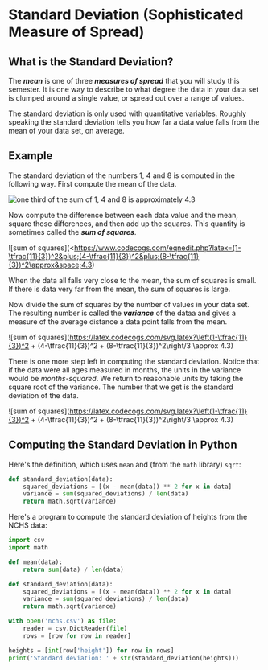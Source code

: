 # Standard Deviation (Sophisticated Measure of Spread)

## What is the Standard Deviation?

The ***mean*** is one of three ***measures of spread*** that you will study this semester.  It is one way to describe to what degree the data in your data set is clumped around a single value, or spread out over a range of values. 

The standard deviation is only used with quantitative variables.  Roughly speaking the standard deviation tells you how far a data value falls from the mean of your data set, on average. 

## Example

The standard deviation of the numbers 1, 4 and 8 is computed in the following way.  First compute the mean of the data.

![one third of the sum of 1, 4 and 8 is approximately 4.3](https://latex.codecogs.com/svg.latex?\tfrac{1}{3}(1+4+8)\approx%204.3)

Now compute the difference between each data value and the mean, square those differences, and then add up the squares.  This quantity is sometimes called the ***sum of squares***.


![sum of squares](<https://www.codecogs.com/eqnedit.php?latex=(1-\tfrac{11}{3})^2&plus;(4-\tfrac{11}{3})^2&plus;(8-\tfrac{11}{3})^2\approx&space;4.3)

When the data all falls very close to the mean, the sum of squares is small.  If there is data very far from the mean, the sum of squares is large.  

Now divide the sum of squares by the number of values in your data set.  The resulting number is called the ***variance*** of the dataa and gives a measure of the average distance a data point falls from the mean. 


![sum of squares](https://latex.codecogs.com/svg.latex?\left(1-\tfrac{11}{3})^2 + (4-\tfrac{11}{3})^2  + (8-\tfrac{11}{3})^2\right/3 \approx 4.3)

There is one more step left in computing the standard deviation. Notice that if the data were all ages measured in months, the units in the variance would be *months-squared*.  We return to reasonable units by taking the square root of the variance.  The number that we get is the standard deviation of the data.


![sum of squares](https://latex.codecogs.com/svg.latex?\left(1-\tfrac{11}{3})^2 + (4-\tfrac{11}{3})^2  + (8-\tfrac{11}{3})^2\right/3 \approx 4.3)


## Computing the Standard Deviation in Python

Here's the definition, which uses `mean` and (from the `math` library) `sqrt`:

<!--standard_deviation.py-->
```python
def standard_deviation(data):
    squared_deviations = [(x - mean(data)) ** 2 for x in data]
    variance = sum(squared_deviations) / len(data)
    return math.sqrt(variance)
```

Here's a program to compute the standard deviation of heights from the NCHS data:

<!--heights_stddev.py-->
```python
import csv
import math

def mean(data):
    return sum(data) / len(data)

def standard_deviation(data):
    squared_deviations = [(x - mean(data)) ** 2 for x in data]
    variance = sum(squared_deviations) / len(data)
    return math.sqrt(variance)

with open('nchs.csv') as file:
    reader = csv.DictReader(file)
    rows = [row for row in reader]

heights = [int(row['height']) for row in rows]
print('Standard deviation: ' + str(standard_deviation(heights)))
```

